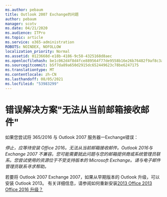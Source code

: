 ```yaml
---
ms.author: pebaum
title: Outlook 2007 Exchange的问题
author: pebaum
manager: scotv
ms.date: 04/21/2020
ms.audience: ITPro
ms.topic: article
ms.service: o365-administration
ROBOTS: NOINDEX, NOFOLLOW
localization_priority: Normal
ms.assetid: 0123668d-e18b-4186-9c58-4325168d8aec
ms.openlocfilehash: be1c062d4f8d4fce889564f77de9558b16e26b76482f9af8c3a6b5e20966445a
ms.sourcegitcommit: b5f7da89a650d2915dc652449623c78be6247175
ms.translationtype: MT
ms.contentlocale: zh-CN
ms.lasthandoff: 08/05/2021
ms.locfileid: "53983299"
---
```

# <a name="solution-for-error-you-wont-be-able-to-receive-mail-from-a-current-mailbox"></a>错误解决方案"无法从当前邮箱接收邮件"
如果您尝试将 365/2016 与 Outlook 2007 服务器一Exchange错误：

*停止，应等待安装 Office 2016。无法从当前邮箱接收邮件。Outlook 2016与 Exchange 2007 不兼容。您可能需要就此问题与您的邮箱提供商或系统管理员联系。您尝试使用的资源位于不受支持版本的 Microsoft Exchange。请与电子邮件管理员联系寻求帮助。*

若要将 Outlook 2007 Exchange 2007，如果从早期版本的 Outlook 升级，可以安装 Outlook 2013。 有关详细信息，请参阅如何重新安装[2013 Office 2013 Office 2016 升级？](https://support.office.com/article/a6ca92f4-cbb4-4609-9fdb-f8d3dd6812f3)